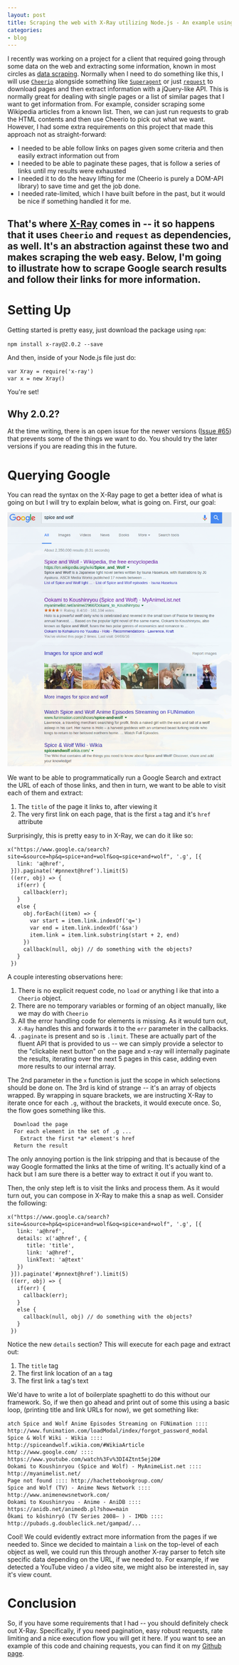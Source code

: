 ```yaml
---
layout: post
title: Scraping the web with X-Ray utilizing Node.js - An example using Google
categories:
- blog
---
```


I recently was working on a project for a client that required going through some
data on the web and extracting some information, known in most circles as [data scraping](https://en.wikipedia.org/wiki/Data_scraping).
Normally when I need to do something like this, I will use [`Cheerio`](https://github.com/cheeriojs/cheerio) alongside something like [`Superagent`](https://github.com/visionmedia/superagent) or just [`request`](https://github.com/request/request) to download pages and then extract information with a jQuery-like API. This is normally great for dealing with single pages or a list of similar pages that I want to get information from. For example, consider scraping some Wikipedia articles from a known list. Then, we can just run requests to grab the HTML contents and then use Cheerio to pick out what we want. However, I had some extra requirements on this project that made this approach not as straight-forward:

  * I needed to be able follow links on pages given some criteria and then easily
  extract information out from
  * I needed to be able to paginate these pages, that is follow a series of links
  until my results were exhausted
  * I needed it to do the heavy lifting for me (Cheerio is purely a DOM-API library) to
  save time and get the job done.
  * I needed rate-limited, which I have built before in the past, but it would be nice
  if something handled it for me.

  That's where [X-Ray](https://github.com/request/request) comes in -- it so happens that
  it uses `Cheerio` and `request` as dependencies, as well. It's an abstraction against these
  two and makes scraping the web easy. Below, I'm going to illustrate how to scrape Google
  search results and follow their links for more information.
---

# Setting Up

Getting started is pretty easy, just download the package using `npm`:

`npm install x-ray@2.0.2 --save`

And then, inside of your Node.js file just do:

```
var Xray = require('x-ray')
var x = new Xray()
```

You're set!

## Why 2.0.2?

At the time writing, there is an open issue for the newer versions ([Issue #65](https://github.com/lapwinglabs/x-ray/issues/65)) that prevents some of the things
we want to do. You should try the later versions if you are reading this in the future.

# Querying Google

You can read the syntax on the X-Ray page to get a better idea of what is going on but I will try to explain below, what is going on.  First, our goal:

![the goal](/assets/posts/google_results.png)

We want to be able to programmatically run a Google Search and extract the URL of each of those links, and then in turn, we want to be able to visit each of them and extract:

1. The `title` of the page it links to, after viewing it
2. The very first link on each page, that is the first `a` tag and it's `href` attribute

Surprisingly, this is pretty easy to in X-Ray, we can do it like so:

```
x("https://www.google.ca/search?site=&source=hp&q=spice+and+wolf&oq=spice+and+wolf", '.g', [{
   link: 'a@href',
 }]).paginate('#pnnext@href').limit(5)
 ((err, obj) => {
   if(err) {
     callback(err);
   }
   else {
     obj.forEach((item) => {
       var start = item.link.indexOf('q=')
       var end = item.link.indexOf('&sa')
       item.link = item.link.substring(start + 2, end)
     })
     callback(null, obj) // do something with the objects?
   }   
 })
```

A couple interesting observations here:

1. There is no explicit request code, no `load` or anything l ike that into a `Cheerio` object.
2. There are no temporary variables or forming of an object manually, like we may do with `Cheerio`
3. All the error handling code for elements is missing. As it would turn out, `X-Ray` handles this and forwards it to the `err` parameter in the callbacks.
4. `.paginate` is present and so is `.limit`. These are actually part of the fluent API that is provided to us -- we can simply provide a selector to the "clickable next button" on the page and x-ray will internally paginate the results, iterating over the next 5 pages in this case, adding even more results to our internal array.

The 2nd parameter in the `x` function is just the scope in which selections should be done on. The 3rd is kind of strange -- it's an array of objects wrapped. By wrapping in square brackets, we are instructing X-Ray to iterate once for each `.g`, without the brackets, it would execute once. So, the flow goes something like this.

```
  Download the page
  For each element in the set of .g ...
    Extract the first *a* element's href
  Return the result
```

The only annoying portion is the link stripping and that is because of the way Google formatted the links at the time of writing. It's actually kind of a hack but I am sure there is a better way to extract it out if you want to.

Then, the only step left is to visit the links and process them. As it would turn out, you can compose in X-Ray to make this a snap as well. Consider the following:

```
x("https://www.google.ca/search?site=&source=hp&q=spice+and+wolf&oq=spice+and+wolf", '.g', [{
   link: 'a@href',
   details: x('a@href', {
      title: 'title',
      link: 'a@href',
      linkText: 'a@text'
   })
 }]).paginate('#pnnext@href').limit(5)
 ((err, obj) => {
   if(err) {
     callback(err);
   }
   else {
     callback(null, obj) // do something with the objects?
   }   
 })
```

Notice the new `details` section? This will execute for each page and extract out:

1. The `title` tag
2. The first link location of an `a` tag
3. The first link `a` tag's text

We'd have to write a lot of boilerplate spaghetti to do this without our framework. So,
if we then go ahead and print out of some this using a basic loop, (printing title and link URLs for now), we get something like:

```
atch Spice and Wolf Anime Episodes Streaming on FUNimation :::: http://www.funimation.com/loadModal/index/forgot_password_modal
Spice & Wolf Wiki - Wikia :::: http://spiceandwolf.wikia.com/#WikiaArticle
http://www.google.com/ :::: https://www.youtube.com/watch%3Fv%3DI4Ztnt5ej20#
Ookami to Koushinryou (Spice and Wolf) - MyAnimeList.net :::: http://myanimelist.net/
Page not found :::: http://hachettebookgroup.com/
Spice and Wolf (TV) - Anime News Network :::: http://www.animenewsnetwork.com/
Ookami to Koushinryou - Anime - AniDB :::: https://anidb.net/animedb.pl?show=main
Ôkami to kôshinryô (TV Series 2008– ) - IMDb :::: http://pubads.g.doubleclick.net/gampad/...
```

Cool! We could evidently extract more information from the pages if we needed to. Since we decided to maintain a `link` on the top-level of each object as well, we could run this through another X-ray parser to fetch site specific data depending on the URL, if we needed to. For example, if we detected a YouTube video / a video site, we might also be interested in, say it's view count.

# Conclusion

So, if you have some requirements that I had -- you should definitely check out X-Ray. Specifically, if you need pagination, easy robust requests, rate limiting and a nice execution flow you will get it here. If you want to see an example of this code and chaining requests, you can find it on my [Github page](https://github.com/hilts-vaughan/x-ray-google).
